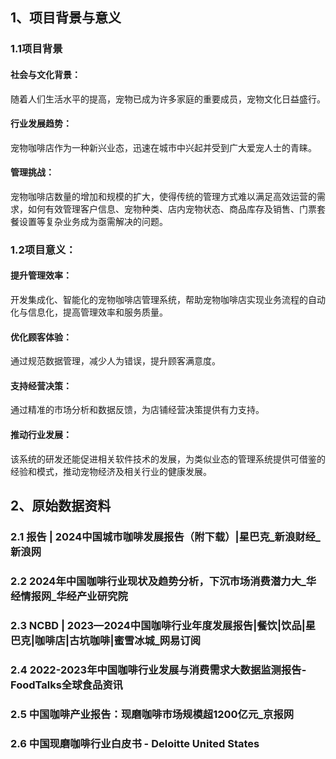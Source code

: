 ## 1、项目背景与意义 
### 1.1项目背景
#### 社会与文化背景：
  随着人们生活水平的提高，宠物已成为许多家庭的重要成员，宠物文化日益盛行。
#### 行业发展趋势： 
  宠物咖啡店作为一种新兴业态，迅速在城市中兴起并受到广大爱宠人士的青睐。
#### 管理挑战：
  宠物咖啡店数量的增加和规模的扩大，使得传统的管理方式难以满足高效运营的需求，如何有效管理客户信息、宠物种类、店内宠物状态、商品库存及销售、门票套餐设置等复杂业务成为亟需解决的问题。
### 1.2项目意义：
#### 提升管理效率： 
  开发集成化、智能化的宠物咖啡店管理系统，帮助宠物咖啡店实现业务流程的自动化与信息化，提高管理效率和服务质量。
#### 优化顾客体验： 
  通过规范数据管理，减少人为错误，提升顾客满意度。
#### 支持经营决策： 
  通过精准的市场分析和数据反馈，为店铺经营决策提供有力支持。
#### 推动行业发展： 
  该系统的研发还能促进相关软件技术的发展，为类似业态的管理系统提供可借鉴的经验和模式，推动宠物经济及相关行业的健康发展。

## 2、原始数据资料 
### 2.1 报告 | 2024中国城市咖啡发展报告（附下载）|星巴克_新浪财经_新浪网
### 2.2 2024年中国咖啡行业现状及趋势分析，下沉市场消费潜力大_华经情报网_华经产业研究院
### 2.3 NCBD | 2023—2024中国咖啡行业年度发展报告|餐饮|饮品|星巴克|咖啡店|古坑咖啡|蜜雪冰城_网易订阅
### 2.4 2022-2023年中国咖啡行业发展与消费需求大数据监测报告-FoodTalks全球食品资讯
### 2.5 中国咖啡产业报告：现磨咖啡市场规模超1200亿元_京报网
### 2.6 中国现磨咖啡行业白皮书 - Deloitte United States
